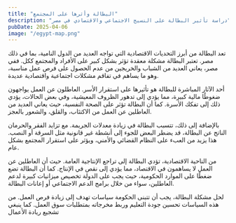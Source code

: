 ```yaml
---
title: "البطالة وأثرها على المجتمع"
description: "دراسة تأثير البطالة على النسيج الاجتماعي والاقتصادي في مصر"
pubDate: 2025-04-06
image: "/egypt-map.png"
---
```


تعد البطالة من أبرز التحديات الاقتصادية التي تواجه العديد من الدول النامية، بما في ذلك مصر. تعتبر البطالة مشكلة معقدة تؤثر بشكل كبير على الأفراد والمجتمع ككل. ففي مصر، يعاني العديد من الشباب والخريجين من عدم الحصول على فرص عمل مناسبة، وهو ما يساهم في تفاقم مشكلات اجتماعية واقتصادية عديدة.

أحد الآثار المباشرة للبطالة هو تأثيرها على استقرار الأسر. العاطلون عن العمل يواجهون ضغوطًا مالية كبيرة، مما يؤدي إلى تدهور الظروف المعيشية، وفي بعض الحالات، يؤدي ذلك إلى تفكك الأسرة. كما أن البطالة تؤثر على الصحة النفسية، حيث يعاني العديد من العاطلين عن العمل من الاكتئاب، والقلق، والشعور بالعجز.

بالإضافة إلى ذلك، تتسبب البطالة في زيادة معدلات الجريمة. مع تزايد الفقر والحرمان الناتج عن البطالة، قد يضطر البعض للجوء إلى أنشطة غير قانونية مثل السرقة أو النصب. هذا يزيد من العبء على النظام القضائي والأمني، ويؤثر على استقرار المجتمع بشكل عام.

من الناحية الاقتصادية، تؤدي البطالة إلى تراجع الإنتاجية العامة. حيث أن العاطلين عن العمل لا يساهمون في الاقتصاد، مما يؤدي إلى نقص في الإنتاج. كما أن البطالة تضع ضغطًا على الموارد الحكومية، حيث يجب على الدولة تخصيص ميزانيات كبيرة لدعم العاطلين، سواء من خلال برامج الدعم الاجتماعي أو إعانات البطالة.

لحل مشكلة البطالة، يجب أن تتبنى الحكومة سياسات تهدف إلى زيادة فرص العمل. من هذه السياسات تحسين جودة التعليم وربط مخرجاته بمتطلبات سوق العمل. كما ينبغي تشجيع ريادة الأعمال
